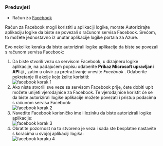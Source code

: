 ### <a name="prerequisites"></a>Preduvjeti
- Račun za [Facebook](https://www.facebook.com/) 

Račun za Facebook mogli koristiti u aplikaciji logike, morate Autorizirajte aplikaciju logike da biste se povezali s računom servisa Facebook. Srećom, to možete jednostavno iz unutar aplikacije logike portala za Azure. 

Evo nekoliko koraka da biste autorizirali logike aplikacije da biste se povezali s računom servisa Facebook:

1. Da biste stvorili vezu sa servisom Facebook, u dizajneru logike aplikacije, na padajućem popisu odaberite **Prikaz Microsoft upravljani API-ji** , zatim u okvir za pretraživanje unesite *Facebook* . Odaberite pokretanje ili akcije koje želite koristiti:  
  ![facebook korak 1](./media/connectors-create-api-facebook/facebook-1.png)
2. Ako niste stvorili sve veze sa servisom Facebook prije, ćete dobiti upit možete unijeti vjerodajnice za Facebook. Te vjerodajnice koristit će se da biste autorizirali logike aplikacije možete povezati i pristup podacima s računom servisa Facebook:  
  ![facebook korak 2](./media/connectors-create-api-facebook/facebook-2.png)
3. Navedite Facebook korisničko ime i lozinku da biste autorizirali logike aplikacije:  
  ![facebook korak 3](./media/connectors-create-api-facebook/facebook-3.png)   
4. Obratite pozornost na to stvoreno je veza i sada ste besplatne nastavite s koracima u svojoj aplikaciji logika:  
  ![facebook koraku 4](./media/connectors-create-api-facebook/facebook-4.png)   
